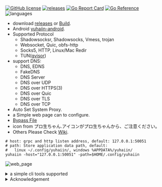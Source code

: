 #

[![GitHub license](https://img.shields.io/github/license/Asutorufa/yuhaiin)](https://github.com/Asutorufa/yuhaiin/blob/master/LICENSE)
[![releases](https://img.shields.io/github/release-pre/asutorufa/yuhaiin.svg)](https://github.com/Asutorufa/yuhaiin/releases)
[![Go Report Card](https://goreportcard.com/badge/github.com/Asutorufa/yuhaiin)](https://goreportcard.com/report/github.com/Asutorufa/yuhaiin)
[![Go Reference](https://pkg.go.dev/badge/github.com/Asutorufa/yuhaiin.svg)](https://pkg.go.dev/github.com/Asutorufa/yuhaiin)
![languages](https://img.shields.io/github/languages/top/asutorufa/yuhaiin.svg)  
  
- download [releases](https://github.com/Asutorufa/yuhaiin/releases) or [Build](https://github.com/Asutorufa/yuhaiin/wiki/build).  
- Android [yuhaiin-android](https://github.com/Asutorufa/yuhaiin-android).  
- Supported Protocol  
  - Shadowsocksr, Shadowsocks, Vmess, trojan  
  - Websocket, Quic, obfs-http  
  - Socks5, HTTP, Linux/Mac Redir
  - TUN([gvisor](https://github.com/google/gvisor))
- support DNS:
  - DNS, EDNS
  - FakeDNS
  - DNS Server
  - DNS over UDP
  - DNS over HTTPS(3)
  - DNS over Quic
  - DNS over TLS
  - DNS over TCP
- Auto Set System Proxy.  
- a Simple web page can to configure.
- [Bypass File](https://github.com/Asutorufa/yuhaiin/tree/ACL)  
- icon from プロ生ちゃん.アイコンがプロ生ちゃんから、ご注意ください。  
- Others Please Check [Wiki](https://github.com/Asutorufa/yuhaiin/wiki).  

<!-- 
![v0.2.12-beta_linux](https://raw.githubusercontent.com/Asutorufa/yuhaiin/master/assets/img/v0.2.12-beta_linux.png)  
![v0.2.12-beta_windows](https://raw.githubusercontent.com/Asutorufa/yuhaiin/master/assets/img/v0.2.12-beta_windows.png)   -->

```shell
# host: grpc and http listen address, default: 127.0.0.1:50051
# path: Store application data path, default:
#   linux ~/.config/yuhaiin/, windows %APPDATA%/yuhaiin/
yuhaiin -host="127.0.0.1:50051" -path=$HOME/.config/yuhaiin
```

![web_page](https://raw.githubusercontent.com/Asutorufa/yuhaiin/master/assets/img/web_page.png)

<details>
<summary>a simple cli tools supported</summary>

```shell
// list all connections
yh conn ls
// close connections by id
yh conn close <id1> <id2> ...
// close all connections
yh conn close all

// list group
yh ls
// list all nodes
yh ls all
// list all nodes in a group
yh ls <group-number>
// list info of a node
yh ls <group-number> <node-number>
yh ls <node-hash>
// list info of now use node
yh ls now

// check config
yh config
// set config
yh config set <xxx>.<xxx>.<xxx>=<xxx>
// for example set remote dns host
// yh config set dns.remote.host=1.1.1.1

// see stream data
yh data

// get a node latency
yh lat <group-number> <node-number>
yh lat <node-hash>
// get all node latency of a group
yh lat all <group-number>

// use a node
yh use <group-number> <node-number>
yh use <node-hash>
// set a node config
yh set <group-number> <node-number> <xxx>.<xxx>.<xxx>=<xxx>
yh set <node-hash> <xxx>.<xxx>.<xxx>=<xxx>

// list all subscriptions
yh sub ls
// add a subscription
yh sub add <name> <sub-link>
// update all subscriptions
yh sub update
```

</details>

<details>
<summary>Acknowledgement</summary>

- [Golang](https://golang.org)  
- [therecipe/qt](https://github.com/therecipe/qt)  
- [mattn/go-sqlite3](https://github.com/mattn/go-sqlite3)(now change to json)  
- [breakwa11/shadowsokcsr](https://github.com/shadowsocksr-backup/shadowsocksr)  
- [akkariiin/shadowsocksrr](https://github.com/shadowsocksrr/shadowsocksr/tree/akkariiin/dev)  
- [mzz2017/shadowsocksR](https://github.com/mzz2017/shadowsocksR)  
- [Dreamacro/clash](https://github.com/Dreamacro/clash)  
- [shadowsocks/go-shadowsocks2](https://github.com/shadowsocks/go-shadowsocks2)  
- [v2ray-plugin](https://github.com/shadowsocks/v2ray-plugin)  
- [vmess-client](https://github.com/gitsrc/vmess-client)  
- [v2ray](https://v2ray.com/)  
- [gRPC](https://grpc.io/)  
- [protobuf](https://github.com/golang/protobuf)  
- [プロ生ちゃん](https://kei.pronama.jp/)
- [WireGuard/wireguard-go](https://github.com/WireGuard/wireguard-go)
- [xjasonlyu/tun2socks](https://github.com/xjasonlyu/tun2socks)
- [google/gvisor](https://github.com/google/gvisor)

</details>
